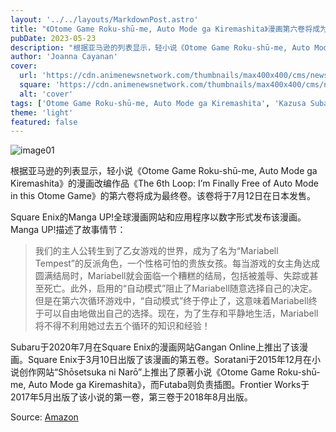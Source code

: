 ```yaml
---
layout: '../../layouts/MarkdownPost.astro'
title: "《Otome Game Roku-shū-me, Auto Mode ga Kiremashita》漫画第六卷将成为最终卷" 
pubDate: 2023-05-23 
description: "根据亚马逊的列表显示，轻小说《Otome Game Roku-shū-me, Auto Mode ga Kiremashita》的漫画改编作品《The 6th Loop: I’m Finally Free of Auto Mode in this Otome Game》的第六卷将成为最终卷。该卷将于7月12日在日本发售。"
author: 'Joanna Cayanan'
cover:
  url: 'https://cdn.animenewsnetwork.com/thumbnails/max400x400/cms/news.6/198351/otome.jpg'
  square: 'https://cdn.animenewsnetwork.com/thumbnails/max400x400/cms/news.6/198351/otome.jpg'
  alt: 'cover'
tags: ['Otome Game Roku-shū-me, Auto Mode ga Kiremashita', 'Kazusa Subaru', 'Reina Soratani', 'Hazuki Futaba',  '轻小说', '漫画',"news"]
theme: 'light'
featured: false
---
```


![image01](https://cdn.animenewsnetwork.com/thumbnails/max400x400/cms/news.6/198351/otome.jpg)

根据亚马逊的列表显示，轻小说《Otome Game Roku-shū-me, Auto Mode ga Kiremashita》的漫画改编作品《The 6th Loop: I’m Finally Free of Auto Mode in this Otome Game》的第六卷将成为最终卷。该卷将于7月12日在日本发售。

Square Enix的Manga UP!全球漫画网站和应用程序以数字形式发布该漫画。Manga UP!描述了故事情节：

>我们的主人公转生到了乙女游戏的世界，成为了名为“Mariabell Tempest”的反派角色，一个性格可怕的贵族女孩。每当游戏的女主角达成圆满结局时，Mariabell就会面临一个糟糕的结局，包括被羞辱、失踪或甚至死亡。此外，启用的“自动模式”阻止了Mariabell随意选择自己的决定。但是在第六次循环游戏中，“自动模式”终于停止了，这意味着Mariabell终于可以自由地做出自己的选择。现在，为了生存和平静地生活，Mariabell将不得不利用她过去五个循环的知识和经验！

Subaru于2020年7月在Square Enix的漫画网站Gangan Online上推出了该漫画。Square Enix于3月10日出版了该漫画的第五卷。Soratani于2015年12月在小说创作网站“Shōsetsuka ni Narō”上推出了原著小说《Otome Game Roku-shū-me, Auto Mode ga Kiremashita》，而Futaba则负责插图。Frontier Works于2017年5月出版了该小说的第一卷，第三卷于2018年8月出版。

Source: [Amazon](https://www.amazon.co.jp/dp/4757586647?tag=shopbell-22&amp;linkCode=ogi&amp;th=1&amp;psc=1#productDescription)